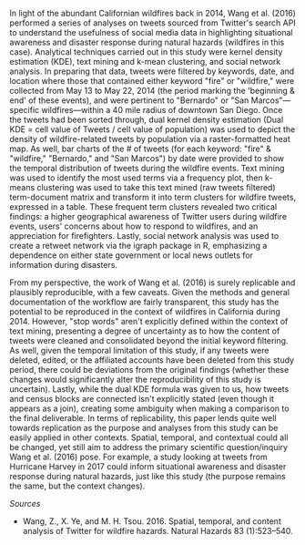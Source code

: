 In light of the abundant Californian wildfires back in 2014, Wang et al. (2016) performed a series of analyses on tweets sourced from Twitter's search API to understand the usefulness of social media data in highlighting situational awareness and disaster response during natural hazards (wildfires in this case). Analytical techniques carried out in this study were kernel density estimation (KDE), text mining and k-mean clustering, and social network analysis. In preparing that data, tweets were filtered by keywords, date, and location where those that contained either keyword "fire" or "wildfire," were collected from May 13 to May 22, 2014 (the period marking the 'beginning & end' of these events), and were pertinent to "Bernardo" or "San Marcos"—specific wildfires—within a 40 mile radius of downtown San Diego. Once the tweets had been sorted through, dual kernel density estimation (Dual KDE = cell value of Tweets / cell value of population) was used to depict the density of wildfire-related tweets by population via a raster-formatted heat map. As well, bar charts of the # of tweets (for each keyword: "fire" & "wildfire," "Bernardo," and "San Marcos") by date were provided to show the temporal distribution of tweets during the wildfire events. Text mining was used to identify the most used terms via a frequency plot, then k-means clustering was used to take this text mined (raw tweets filtered) term-document matrix and transform it into term clusters for wildfire tweets, expressed in a table. These frequent term clusters revealed two critical findings: a higher geographical awareness of Twitter users during wildfire events, users' concerns about how to respond to wildfires, and an appreciation for firefighters. Lastly, social network analysis was used to create a retweet network via the igraph package in R, emphasizing a dependence on either state government or local news outlets for information during disasters.

From my perspective, the work of Wang et al. (2016) is surely replicable and plausibly reproducible, with a few caveats. Given the methods and general documentation of the workflow are fairly transparent, this study has the potential to be reproduced in the context of wildfires in California during 2014. However, "stop words" aren't explicitly defined within the context of text mining, presenting a degree of uncertainty as to how the content of tweets were cleaned and consolidated beyond the initial keyword filtering. As well, given the temporal limitation of this study, if any tweets were deleted, edited, or the affiliated accounts have been deleted from this study period, there could be deviations from the original findings (whether these changes would significantly alter the reproducibility of this study is uncertain). Lastly, while the dual KDE formula was given to us, how tweets and census blocks are connected isn't explicitly stated (even though it appears as a join), creating some ambiguity when making a comparison to the final deliverable. In terms of replicability, this paper lends quite well towards replication as the purpose and analyses from this study can be easily applied in other contexts. Spatial, temporal, and contextual could all be changed, yet still aim to address the primary scientific question/inquiry Wang et al. (2016) pose. For example, a study looking at tweets from Hurricane Harvey in 2017 could inform situational awareness and disaster response during natural hazards, just like this study (the purpose remains the same, but the context changes).

*Sources*
- Wang, Z., X. Ye, and M. H. Tsou. 2016. Spatial, temporal, and content analysis of Twitter for wildfire hazards. Natural Hazards 83 (1):523–540.
